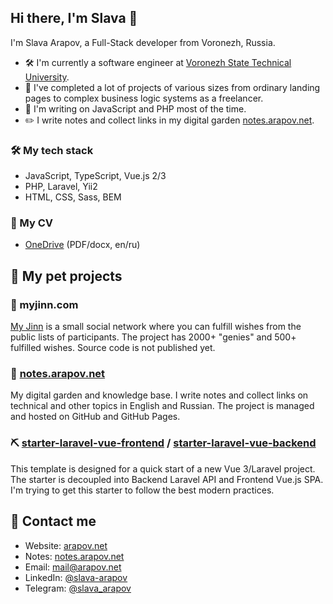 ## Hi there, I'm Slava 👋

I'm Slava Arapov, a Full-Stack developer from Voronezh, Russia.

- 🛠️ I'm currently a software engineer at [Voronezh State Technical University](https://cchgeu.ru).
- 🚀 I've completed a lot of projects of various sizes from ordinary landing pages to complex business logic systems as a freelancer.
- 🐘 I'm writing on JavaScript and PHP most of the time.
- ✏️ I write notes and collect links in my digital garden [notes.arapov.net](https://notes.arapov.net).

### 🛠 My tech stack
- JavaScript, TypeScript, Vue.js 2/3
- PHP, Laravel, Yii2
- HTML, CSS, Sass, BEM

### 📄 My CV
- [OneDrive](https://1drv.ms/u/s!AtftHyHvpzvBi7Bmjww5oPF-uIvXNA?e=bfYYu2) (PDF/docx, en/ru)

## 🐌 My pet projects

### 🧞 myjinn.com

[My Jinn](https://myjinn.com) is a small social network where you can fulfill wishes from the public lists of participants. The project has 2000+ "genies" and 500+ fulfilled wishes. Source code is not published yet.

### 🌱 [notes.arapov.net](https://github.com/slava-arapov/notes.arapov.net)

My digital garden and knowledge base. I write notes and collect links on technical and other topics in English and Russian. The project is managed and hosted on GitHub and GitHub Pages.

### ⛏ [starter-laravel-vue-frontend](https://github.com/slava-arapov/starter-laravel-vue-frontend) / [starter-laravel-vue-backend](https://github.com/slava-arapov/starter-laravel-vue-backend)

This template is designed for a quick start of a new Vue 3/Laravel project. The starter is decoupled into Backend Laravel API and Frontend Vue.js SPA. I'm trying to get this starter to follow the best modern practices.

## 🤝 Contact me
- Website: [arapov.net](https://arapov.net)
- Notes: [notes.arapov.net](https://notes.arapov.net)
- Email: [mail@arapov.net](mailto:mail@arapov.net)
- LinkedIn: [@slava-arapov](https://www.linkedin.com/in/slava-arapov/)
- Telegram: [@slava_arapov](https://t.me/slava_arapov/)
